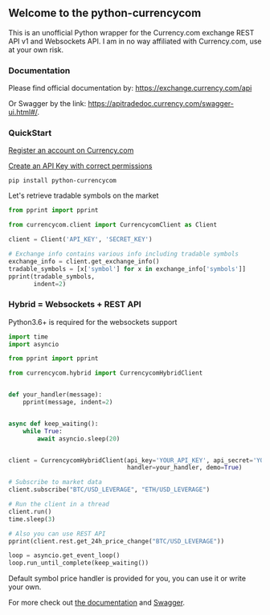 ## Welcome to the python-currencycom

This is an unofficial Python wrapper for the Currency.com exchange REST API v1 and Websockets API.
I am in no way affiliated with Currency.com, use at your own risk.

### Documentation
Please find official documentation by:
https://exchange.currency.com/api

Or Swagger by the link: https://apitradedoc.currency.com/swagger-ui.html#/.


### QuickStart

[Register an account on Currency.com](https://exchange.currency.com/trading/signup)

[Create an API Key with correct permissions](https://exchange.currency.com/trading/platform/settings)

```
pip install python-currencycom
```

Let's retrieve tradable symbols on the market
```python
from pprint import pprint

from currencycom.client import CurrencycomClient as Client

client = Client('API_KEY', 'SECRET_KEY')

# Exchange info contains various info including tradable symbols
exchange_info = client.get_exchange_info()
tradable_symbols = [x['symbol'] for x in exchange_info['symbols']]
pprint(tradable_symbols,
       indent=2)
```

### Hybrid = Websockets + REST API

Python3.6+ is required for the websockets support

```python
import time
import asyncio

from pprint import pprint

from currencycom.hybrid import CurrencycomHybridClient


def your_handler(message):
    pprint(message, indent=2)


async def keep_waiting():
    while True:
        await asyncio.sleep(20)


client = CurrencycomHybridClient(api_key='YOUR_API_KEY', api_secret='YOUR_API_SECRET',
                                 handler=your_handler, demo=True)

# Subscribe to market data
client.subscribe("BTC/USD_LEVERAGE", "ETH/USD_LEVERAGE")

# Run the client in a thread
client.run()
time.sleep(3)

# Also you can use REST API
pprint(client.rest.get_24h_price_change("BTC/USD_LEVERAGE"))

loop = asyncio.get_event_loop()
loop.run_until_complete(keep_waiting())
```

Default symbol price handler is provided for you, you can use it or write your own.

For more check out [the documentation](https://exchange.currency.com/api) and [Swagger](https://apitradedoc.currency.com/swagger-ui.html#/).

